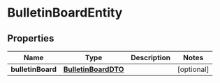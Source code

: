 

# BulletinBoardEntity

## Properties

Name | Type | Description | Notes
------------ | ------------- | ------------- | -------------
**bulletinBoard** | [**BulletinBoardDTO**](BulletinBoardDTO.md) |  |  [optional]



